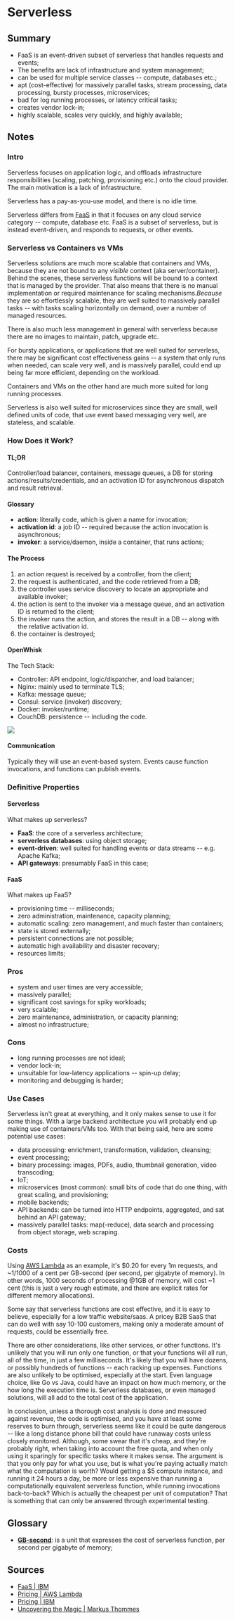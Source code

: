# Serverless

## Summary

* FaaS is an event-driven subset of serverless that handles requests and events;
* The benefits are lack of infrastructure and system management;
* can be used for multiple service classes -- compute, databases etc.;
* apt (cost-effective) for massively parallel tasks, stream processing, data processing, bursty processes, microservices;
* bad for log running processes, or latency critical tasks;
* creates vendor lock-in;
* highly scalable, scales very quickly, and highly available;
 
## Notes

### Intro

Serverless focuses on application logic, and offloads infrastructure responsibilities (scaling, patching, provisioning etc.) onto the cloud provider. The main motivation is a lack of infrastructure.

Serverless has a pay-as-you-use model, and there is no idle time.

Serverless differs from [FaaS][ibm-faas] in that it focuses on any cloud service category -- compute, database etc. FaaS is a subset of serverless, but is instead event-driven, and responds to requests, or other events.

### Serverless vs Containers vs VMs

Serverless solutions are much more scalable that containers and VMs, because they are not bound to any *visible* context (aka server/container). Behind the scenes, these serverless functions will be bound to a context that is managed by the provider. That also  means that there is no manual implementation or required maintenance for scaling mechanisms.*Because* they are so effortlessly scalable, they are well suited to massively parallel tasks -- with tasks scaling horizontally on demand, over a number of managed resources.

There is also much less management in general with serverless because there are no images to maintain, patch, upgrade etc.

For bursty applications, or applications that are well suited for serverless, there may be significant cost effectiveness gains -- a system that only runs when needed, can scale very well, and is massively parallel, could end up being far more efficient, depending on the workload.

Containers and VMs on the other hand are much more suited for long running processes.

Serverless is also well suited for microservices since they are small, well defined units of code, that use event based messaging very well, are stateless, and scalable.

### How Does it Work?

#### TL;DR

Controller/load balancer, containers, message queues, a DB for storing actions/results/credentials, and an activation ID for asynchronous dispatch and result retrieval.

#### Glossary

* **action**: literally code, which is given a name for invocation;
* **activation id**: a job ID -- required because the action invocation is asynchronous;
* **invoker**: a service/daemon, inside a container, that runs actions;

#### The Process

1. an action request is received by a controller, from the client;
1. the request is authenticated, and the code retrieved from a DB;
1. the controller uses service discovery to locate an appropriate and available invoker;
1. the action is sent to the invoker via a message queue, and an activation ID is returned to the client;
1. the invoker runs the action, and stores the result in a DB -- along with the relative activation id.
1. the container is destroyed;

#### OpenWhisk

The Tech Stack:

* Controller: API endpoint, logic/dispatcher, and load balancer;
* Nginx: mainly used to terminate TLS;
* Kafka: message queue;
* Consul: service (invoker) discovery;
* Docker: invoker/runtime;
* CouchDB: persistence -- including the code.

![][openwhisk-tech-stack]

#### Communication

Typically they will use an event-based system. Events cause function invocations, and functions can publish events.

### Definitive Properties

#### Serverless

What makes up serverless?

* **FaaS**: the core of a serverless architecture;
* **serverless databases**: using object storage;
* **event-driven**: well suited for handling events or data streams -- e.g. Apache Kafka;
* **API gateways**: presumably FaaS in this case;

#### FaaS

What makes up FaaS?

* provisioning time -- milliseconds;
* zero administration, maintenance, capacity planning;
* automatic scaling: zero management, and much faster than containers;
* state is stored externally;
* persistent connections are not possible;
* automatic high availability and disaster recovery;
* resources limits;

### Pros

* system and user times are very accessible;
* massively parallel;
* significant cost savings for spiky workloads;
* very scalable;
* zero maintenance, administration, or capacity planning;
* almost no infrastructure;

### Cons

* long running processes are not ideal;
* vendor lock-in;
* unsuitable for low-latency applications -- spin-up delay;
* monitoring and debugging is harder;

### Use Cases

Serverless isn't great at everything, and it only makes sense to use it for some things. With a large backend architecture you will probably end up making use of containers/VMs too. With that being said, here are some potential use cases: 

* data processing: enrichment, transformation, validation, cleansing;
* event processing;
* binary processing: images, PDFs, audio, thumbnail generation, video transcoding;
* IoT;
* microservices (most common): small bits of code that do one thing, with great scaling, and provisioning;
* mobile backends;
* API backends: can be turned into HTTP endpoints, aggregated, and sat behind an API gateway;
* massively parallel tasks: map(-reduce), data search and processing from object storage, web scraping.

### Costs

Using [AWS Lambda][aws-lambda-pricing] as an example, it's $0.20 for every 1m requests, and ~1/1000 of a cent per GB-second (per second, per gigabyte of memory). In other words, 1000 seconds of processing @1GB of memory, will cost ~1 cent (this is just a very rough estimate, and there are explicit rates for different memory allocations).

Some say that serverless functions are cost effective, and it is easy to believe, especially for a low traffic website/saas. A pricey B2B SaaS that can do well with say 10-100 customers, making only a moderate amount of requests, could be essentially free.

There are other considerations, like other services, or other functions. It's unlikely that you will run only one function, or that your functions will all run, all of the time, in just a few milliseconds. It's likely that you will have dozens, or possibly hundreds of functions -- each racking up expenses. Functions are also unlikely to be optimised, especially at the start. Even language choice, like Go vs Java, could have an impact on how much memory, or the how long the execution time is. Serverless databases, or even managed solutions, will all add to the total cost of the application.

In conclusion, unless a thorough cost analysis is done and measured against revenue, the code is optimised, and you have at least some reserves to burn through, serverless seems like it could be quite dangerous -- like a long distance phone bill that could have runaway costs unless closely monitored. Although, some swear that it's cheap, and they're probably right, when taking into account the free quota, and when only using it sparingly for specific tasks where it makes sense. The argument is that you only pay for what you use, but is what you're paying actually match what the computation is worth? Would getting a $5 compute instance, and running it 24 hours a day, be more or less expensive than running a computationally equivalent serverless function, while running invocations back-to-back? Which is actually the cheapest per unit of computation? That is something that can only be answered through experimental testing.

## Glossary

* [**GB-second**][ibm-pricing]: is a unit that expresses the cost of serverless function, per second per gigabyte of memory;

## Sources

* [FaaS | IBM][ibm-faas]
* [Pricing | AWS Lambda][aws-lambda-pricing]
* [Pricing | IBM][ibm-pricing]
* [Uncovering the Magic | Markus Thommes][how-openwhisk-works]

[ibm-faas]: https://www.ibm.com/cloud/learn/faas
[how-openwhisk-works]: https://medium.com/openwhisk/uncovering-the-magic-how-serverless-platforms-really-work-3cb127b05f71
[openwhisk-tech-stack]: https://miro.medium.com/max/958/1*W1xT77DJ8ZKDQSKjqbfaEQ.png
[ibm-pricing]: https://cloud.ibm.com/functions/learn/pricing
[aws-lambda-pricing]: https://aws.amazon.com/lambda/pricing/
